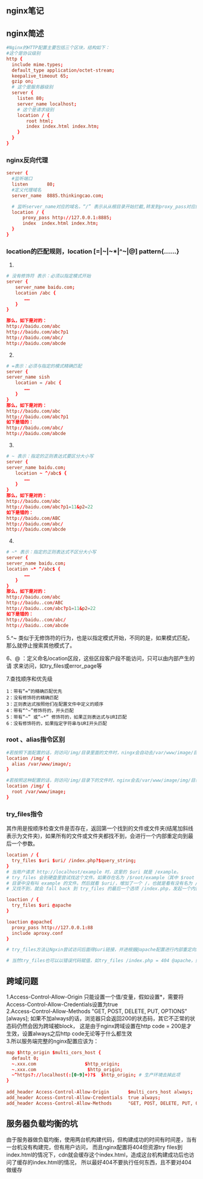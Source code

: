 ## nginx笔记

## nginx简述
```conf
#Nginx的HTTP配置主要包括三个区块，结构如下：
#这个是协议级别
http { 
  include mime.types;
  default_type application/octet-stream;
  keepalive_timeout 65;
  gzip on;
  # 这个是服务器级别
  server {
    listen 80;
    server_name localhost;
    # 这个是请求级别
    location / {
    　　root html;
    　　index index.html index.htm;
    }
  }
}

```

### nginx反向代理
```conf
server {
  #监听端口
  listen       80;
  #定义代理域名
  server_name  8885.thinkingcao.com;

  # 监听server_name对应的域名，“/” 表示从从根目录开始拦截,转发到proxy_pass对应的地址
  location / {
      proxy_pass http://127.0.0.1:8885;
      index  index.html index.htm;
  }
}
```

### location的匹配规则，location [=|~|~*|^~|@] pattern{……}
1.
```conf
# 没有修饰符 表示：必须以指定模式开始
server {
　　server_name baidu.com;
　　location /abc {
　　　　……
　　}
}

那么，如下是对的：
http://baidu.com/abc
http://baidu.com/abc?p1
http://baidu.com/abc/
http://baidu.com/abcde
```

2.
```conf
# =表示：必须与指定的模式精确匹配
server {
server_name sish
　　location = /abc {
　　　　……
　　}
}
那么，如下是对的：
http://baidu.com/abc
http://baidu.com/abc?p1
如下是错的：
http://baidu.com/abc/
http://baidu.com/abcde
```

3.
```conf
# ~ 表示：指定的正则表达式要区分大小写
server {
server_name baidu.com;
　　location ~ ^/abc$ {
　　　　……
　　}
}
那么，如下是对的：
http://baidu.com/abc
http://baidu.com/abc?p1=11&p2=22
如下是错的：
http://baidu.com/ABC
http://baidu.com/abc/
http://baidu.com/abcde
```

4.
```conf
# ~* 表示：指定的正则表达式不区分大小写
server {
server_name baidu.com;
location ~* ^/abc$ {
　　　　……
　　}
}
那么，如下是对的：
http://baidu.com/abc
http://baidu..com/ABC
http://baidu..com/abc?p1=11&p2=22
如下是错的：
http://baidu..com/abc/
http://baidu..com/abcde
```

5.^~ 类似于无修饰符的行为，也是以指定模式开始，不同的是，如果模式匹配，
那么就停止搜索其他模式了。<br>

6、@ ：定义命名location区段，这些区段客户段不能访问，只可以由内部产生的请
求来访问，如try_files或error_page等<br>

7.查找顺序和优先级
```
1：带有“=“的精确匹配优先
2：没有修饰符的精确匹配
3：正则表达式按照他们在配置文件中定义的顺序
4：带有“^~”修饰符的，开头匹配
5：带有“~” 或“~*” 修饰符的，如果正则表达式与URI匹配
6：没有修饰符的，如果指定字符串与URI开头匹配
```

### root 、alias指令区别
```conf
#若按照下面配置的话，则访问/img/目录里面的文件时，ningx会自动去/var/www/image/目录找文件
location /img/ {
  alias /var/www/image/;
}
```

```conf
#若按照这种配置的话，则访问/img/目录下的文件时，nginx会去/var/www/image/img/目录下找文件。
location /img/ {
  root /var/www/image;
}
```

### try_files指令
其作用是按顺序检查文件是否存在，返回第一个找到的文件或文件夹(结尾加斜线表示为文件夹)，如果所有的文件或文件夹都找不到，会进行一个内部重定向到最后一个参数。<br>
```conf
location / {
  try_files $uri $uri/ /index.php?$query_string;
}
# 当用户请求 http://localhost/example 时，这里的 $uri 就是 /example。 
# try_files 会到硬盘里尝试找这个文件。如果存在名为 /$root/example（其中 $root 是项目代码安装目录）的文件，就直接把这个文件的内容发送给用户。 
# 目录中没有叫 example 的文件。然后就看 $uri/，增加了一个 /，也就是看有没有名为 /$root/example/ 的目录。 
# 又找不到，就会 fall back 到 try_files 的最后一个选项 /index.php，发起一个内部 “子请求”，也就是相当于 nginx 发起一个 HTTP 请求到 http://localhost/index.php。
```

```conf
loaction / {
  try_files $uri @apache
}

loaction @apache{
  proxy_pass http://127.0.0.1:88
  include aproxy.conf
}

# try_files方法让Ngxin尝试访问后面得$uri链接，并进根据@apache配置进行内部重定向。

# 当然try_files也可以以错误代码赋值，如try_files /index.php = 404 @apache，则表示当尝试访问得文件返回404时，根据@apache配置项进行重定向
```

## 跨域问题
1.Access-Control-Allow-Origin 只能设置一个值/变量，假如设置*，需要将Access-Control-Allow-Credentials设置为true<br>
2.Access-Control-Allow-Methods "GET, POST, DELETE, PUT, OPTIONS" [always]; 如果不加always的话，浏览器只会返回200的状态码，其它不正常的状态码仍然会因为跨域被block，
这是由于nginx跨域设置在http code = 200是才生效，设置always之后http code无论等于什么都生效<br>
3.所以服务端完整的nginx配置应该为：
```conf
map $http_origin $multi_cors_host {
  default 0;
  ~.xxx.com                  $http_origin;
  ~.xxx.com                   $http_origin;
  ~^https?://localhost(:[0-9]+)?$  $http_origin; # 生产环境去掉此项
}
 
add_header Access-Control-Allow-Origin       $multi_cors_host always;
add_header Access-Control-Allow-Credentials  true always;
add_header Access-Control-Allow-Methods      "GET, POST, DELETE, PUT, OPTIONS" always;
```

## 服务器负载均衡的坑
由于服务器做负载均衡，使用两台机构建代码，但构建成功的时间有时间差，当有一台机没有构建完，但有用户访问，
而且nginx配置将404但资源try files到index.html的情况下，cdn就会缓存这个index.html，造成这台机构建成功后也访问了缓存的index.html的情况，
所以最好404不要执行任何东西，且不要对404做缓存